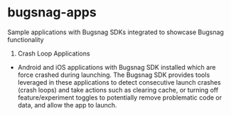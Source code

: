 # bugsnag-apps
Sample applications with Bugsnag SDKs integrated to showcase Bugsnag functionality

1. Crash Loop Applications
- Android and iOS applications with Bugsnag SDK installed which are force crashed during launching. The Bugsnag SDK provides tools leveraged in these applications to detect consecutive launch crashes (crash loops) and take actions such as clearing cache, or turning off feature/experiment toggles to potentially remove problematic code or data, and allow the app to launch.
